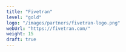 ```yaml
---
title: "Fivetran"
level: "gold"
logo: "/images/partners/fivetran-logo.png"
webUrl: "https://fivetran.com/"
weight: 15
draft: true
---
```

